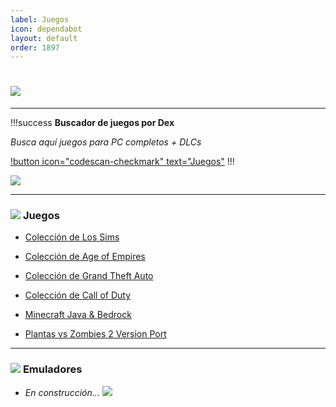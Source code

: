 ```yaml
---
label: Juegos
icon: dependabot
layout: default
order: 1897
---
```


# ![](https://i.postimg.cc/3R53SB35/banner-items-lcdh-1.png)

---


!!!success **Buscador de juegos por Dex**

*Busca aquí juegos para PC completos + DLCs*

[!button icon="codescan-checkmark" text="Juegos"](https://tiny.cc/noirpc)
!!!

![](https://i.postimg.cc/TYNN9ZW6/Proyecto-nuevo-22.png)

---

### ![](https://i.postimg.cc/fyHqs50r/Proyecto-nuevo-2.png) **Juegos**


- [Colección de Los Sims](https://noiroom.tech/Escritorio/e-juegos#coleccion-los-sims)


- [Colección de Age of Empires](https://noiroom.tech/Escritorio/e-juegos#coleccion-age-of-empires)


- [Colección de Grand Theft Auto](https://noiroom.tech/Escritorio/e-juegos#coleccion-gta)


- [Colección de Call of Duty](https://noiroom.tech/Escritorio/e-juegos#coleccion-call-of-duty)


- [Minecraft Java & Bedrock](https://noiroom.tech/Tutoriales/minecraft)


- [Plantas vs Zombies 2 Version Port](https://gamejolt.com/games/Xuwugames_PVZ_Void/714049)


---

### ![](https://i.postimg.cc/fyHqs50r/Proyecto-nuevo-2.png) **Emuladores**

- *En construcción... ![](https://images-ext-1.discordapp.net/external/4YQiWQevguiDbfOGmq5orfGp-lMulNDAHYaXL-aHh5M/https/i.imgur.com/tFp98Tp.png?width=31&height=31)*

